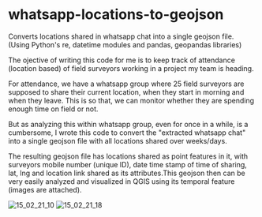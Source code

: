 # whatsapp-locations-to-geojson
Converts locations shared in whatsapp chat into a single geojson file. (Using Python's re, datetime modules and pandas, geopandas libraries)

The ojective of writing this code for me is to keep track of attendance (location based) of field surveyors working in a project my team is heading.

For attendance, we have a whatsapp group where 25 field surveyors are supposed to share their current location, when they start in morning and when they leave. This is so that, we can monitor whether they are spending enough time on field or not.

But as analyzing this within whatsapp group, even for once in a while, is a cumbersome, I wrote this code to convert the "extracted whatsapp chat" into a single geojson file with all locations shared over weeks/days.

The resulting geojson file has locations shared as point features in it, with surveyors mobile number (unique ID), date time stamp of time of sharing, lat, lng and location link shared as its attributes.This geojson then can be very easily analyzed and visualized in QGIS using its temporal feature (images are attached).

![15_02_21_10](https://user-images.githubusercontent.com/52693754/117569043-38159200-b0e1-11eb-9b74-ecc79592fe15.PNG)
![15_02_21_18](https://user-images.githubusercontent.com/52693754/117569048-3f3ca000-b0e1-11eb-9dce-859a7d7b8c90.PNG)
